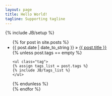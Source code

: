 ```yaml
---
layout: page
title: Hello World!
tagline: Supporting tagline
---
```

{% include JB/setup %}



<ul class="posts">
  {% for post in site.posts %}
    <li><span>{{ post.date | date_to_string }}</span> &raquo; <a href="{{ BASE_PATH }}{{ post.url }}">{{ post.title }}</a></li>
    {% unless post.tags == empty %}
    
    <ul class="tag">
    {% assign tags_list = post.tags %}
    {% include JB/tags_list %}
    </ul>
  {% endunless %}  
  {% endfor %}
</ul>



